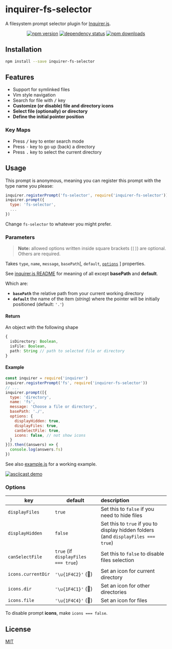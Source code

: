 # inquirer-fs-selector

A filesystem prompt selector plugin for [Inquirer.js](https://github.com/SBoudrias/Inquirer.js).

<div align="center">

[![npm version](https://badge.fury.io/js/inquirer-fs-selector.svg)](https://badge.fury.io/js/inquirer-fs-selector)
[![dependency status](https://david-dm.org/micalevisk/inquirer-fs-selector.svg)](https://david-dm.org/micalevisk/inquirer-fs-selector)
[![npm downloads](https://img.shields.io/npm/dt/inquirer-fs-selector.svg)]()

</div>

## Installation

```bash
npm install --save inquirer-fs-selector
```

## Features

- Support for symlinked files
- Vim style navigation
- Search for file with <kbd>/</kbd> key
- **Customize (or disable) file and directory icons**
- **Select file (optionally) or directory**
- **Define the initial pointer position**

### Key Maps

- Press <kbd>/</kbd> key to enter search mode
- Press <kbd>-</kbd> key to go up (back) a directory
- Press <kbd>.</kbd> key to select the current directory

## Usage

This prompt is anonymous, meaning you can register this prompt with the type name you please:

```javascript
inquirer.registerPrompt('fs-selector', require('inquirer-fs-selector'));
inquirer.prompt({
  type: 'fs-selector',
  ...
})
```

Change `fs-selector` to whatever you might prefer.

### Parameters
> **Note:** allowed options written inside square brackets (`[]`) are optional. Others are required.

Takes `type`, `name`, `message`, `basePath`[, `default`, [`options`](#options) ] properties.

See [inquirer.js README](https://github.com/SBoudrias/Inquirer.js/blob/master/README.md) for meaning of all except **basePath** and **default**.

Which are:
- **`basePath`** the relative path from your current working directory
- **`default`** the name of the item (*string*) where the pointer will be initially positioned (default: `'.'`)

#### Return

An object with the following shape

```typescript
{
  isDirectory: Boolean,
  isFile: Boolean,
  path: String // path to selected file or directory
}
```

#### Example

```javascript
const inquirer = require('inquirer')
inquirer.registerPrompt('fs', require('inquirer-fs-selector'))
// ...
inquirer.prompt([{
  type: 'directory',
  name: 'fs',
  message: 'Choose a file or directory',
  basePath: './',
  options: {
    displayHidden: true,
    displayFiles: true,
    canSelectFile: true,
    icons: false, // not show icons
  }
}]).then((answers) => {
  console.log(answers.fs)
})
```
See also [example.js](./example.js) for a working example.

[![asciicast demo](https://asciinema.org/a/252042.svg)](https://asciinema.org/a/252042)

### Options

| key | default | description |
|---|--------|:-----------|
`displayFiles` | `true` | Set this to `false` if you need to hide files
`displayHidden` | `false` | Set this to `true` if you to display hidden folders (and `displayFiles === true`)
`canSelectFile` | `true` (if `displayFiles === true`) | Set this to `false` to disable files selection
`icons.currentDir` | `'\u{1F4C2}'` (📂) | Set an icon for current directory
`icons.dir` | `'\u{1F4C1}'` (📁) | Set an icon for other directories
`icons.file` | `'\u{1F4C4}'` (📄) | Set an icon for files

To disable prompt **icons**, make `icons === false`.

## License

[MIT](./LICENSE)
